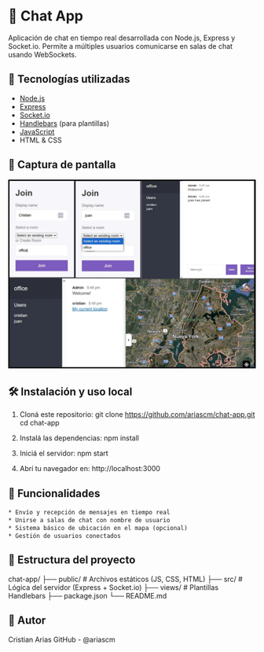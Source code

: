 # 💬 Chat App

Aplicación de chat en tiempo real desarrollada con Node.js, Express y Socket.io. Permite a múltiples usuarios comunicarse en salas de chat usando WebSockets.

## 🚀 Tecnologías utilizadas

- [Node.js](https://nodejs.org/)
- [Express](https://expressjs.com/)
- [Socket.io](https://socket.io/)
- [Handlebars](https://handlebarsjs.com/) (para plantillas)
- [JavaScript](https://developer.mozilla.org/es/docs/Web/JavaScript)
- HTML & CSS

## 📸 Captura de pantalla

![Chat App Screenshot](./public/img/screenshot.png)

## 🛠️ Instalación y uso local

1. Cloná este repositorio:
   git clone https://github.com/ariascm/chat-app.git
   cd chat-app

2. Instalá las dependencias:
    npm install

3. Iniciá el servidor:
    npm start

4. Abrí tu navegador en:
    http://localhost:3000


## 🔧 Funcionalidades

    * Envío y recepción de mensajes en tiempo real
    * Unirse a salas de chat con nombre de usuario
    * Sistema básico de ubicación en el mapa (opcional)
    * Gestión de usuarios conectados

## 📂 Estructura del proyecto

chat-app/
   ├── public/           # Archivos estáticos (JS, CSS, HTML)
   ├── src/              # Lógica del servidor (Express + Socket.io)
   ├── views/            # Plantillas Handlebars
   ├── package.json
   └── README.md

## 👤 Autor
   Cristian Arias
   GitHub - @ariascm
